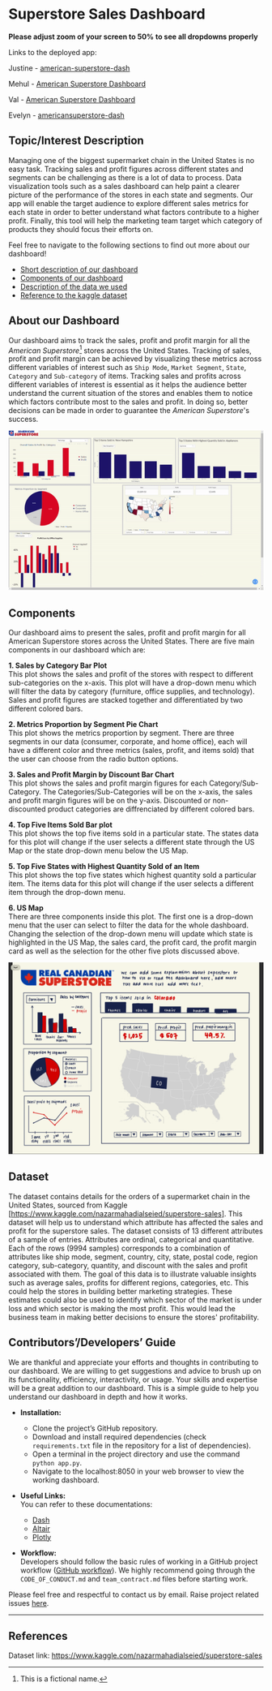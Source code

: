 # Superstore Sales Dashboard     

**Please adjust zoom of your screen to 50% to see all dropdowns properly**  

Links to the deployed app: 
    
Justine - [american-superstore-dash](https://american-superstore-dash.herokuapp.com/)    
    
Mehul -  [American Superstore Dashboard](https://americansuperstore.herokuapp.com/)
   
Val -    [American Superstore Dashboard](https://american-superstore.herokuapp.com/)
     
Evelyn - [americansuperstore-dash](https://americansuperstore-dash.herokuapp.com/)

## Topic/Interest Description    

Managing one of the biggest supermarket chain in the United States is no easy task. Tracking sales and profit figures across different states and segments can be challenging as there is a lot of data to process. Data visualization tools such as a sales dashboard can help paint a clearer picture of the performance of the stores in each state and segments. Our app will enable the target audience to explore different sales metrics for each state in order to better understand what factors contribute to a higher profit. Finally, this tool will help the marketing team target which category of products they should focus their efforts on.

Feel free to navigate to the following sections to find out more about our dashboard! 

* [Short description of our dashboard](#About-our-Dashboard)
* [Components of our dashboard](#Components)
* [Description of the data we used](#Dataset)
* [Reference to the kaggle dataset](#References)

## About our Dashboard

Our dashboard aims to track the sales, profit and profit margin for all the *American Superstore*[^1] stores across the United States. Tracking of sales, profit and profit margin can be achieved by visualizing these metrics across different variables of interest such as `Ship Mode`, `Market Segment`, `State`, `Category` and `Sub-category` of items. Tracking sales and profits across different variables of interest is essential as it helps the audience better understand the current situation of the stores and enables them to notice which factors contribute most to the sales and profit. In doing so, better decisions can be made in order to guarantee the *American Superstore*'s success.

![](assets/app_gif.gif)

## Components

Our dashboard aims to present the sales, profit and profit margin for all American Superstore stores across the United States. There are five main components in our dashboard which are:

**1. Sales by Category Bar Plot**      
This plot shows the sales and profit of the stores with respect to different sub-categories on the x-axis. This plot will have a drop-down menu which will filter the data by category (furniture, office supplies, and technology). Sales and profit figures are stacked together and differentiated by two different colored bars.

**2. Metrics Proportion by Segment Pie Chart**     
This plot shows the metrics proportion by segment. There are three segments in our data (consumer, corporate, and home office), each will have a different color and three metrics (sales, profit, and items sold) that the user can choose from the radio button options.

**3. Sales and Profit Margin by Discount Bar Chart**       
This plot shows the sales and profit margin figures for each Category/Sub-Category. The Categories/Sub-Categories will be on the x-axis, the sales and profit margin figures will be on the y-axis. Discounted or non-discounted product categories are diffrenciated by different colored bars.

**4. Top Five Items Sold Bar plot**      
This plot shows the top five items sold in a particular state. The states data for this plot will change if the user selects a different state through the US Map or the state drop-down menu below the US Map. 

**5. Top Five States with Highest Quantity Sold of an Item**      
This plot shows the top five states which highest quantity sold a particular item. The items data for this plot will change if the user selects a different item through the drop-down menu.

**6. US Map**      
There are three components inside this plot. The first one is a drop-down menu that the user can select to filter the data for the whole dashboard. Changing the selection of the drop-down menu will update which state is highlighted in the US Map, the sales card, the profit card, the profit margin card as well as the selection for the other five plots discussed above. 

<img src ="doc/images/dashboard_sketch.png">

## Dataset

The dataset contains details for the orders of a supermarket chain in the United States, sourced from Kaggle [https://www.kaggle.com/nazarmahadialseied/superstore-sales]. This dataset will help us to understand which attribute has affected the sales and profit for the superstore sales. The dataset consists of 13 different attributes of a sample of entries. Attributes are ordinal, categorical and quantitative. Each of the rows (9994 samples) corresponds to a combination of attributes like ship mode, segment, country, city, state, postal code, region category, sub-category, quantity, and discount with the sales and profit associated with them. The goal of this data is to illustrate valuable insights such as average sales, profits for different regions, categories, etc. This could help the stores in building better marketing strategies. These estimates could also be used to identify which sector of the market is under loss and which sector is making the most profit. This would lead the business team in making better decisions to ensure the stores' profitability.     
       
## Contributors’/Developers’ Guide     

We are thankful and appreciate your efforts and thoughts in contributing to our dashboard. We are willing to get suggestions and advice to brush up on its functionality, efficiency, interactivity, or usage. Your skills and expertise will be a great addition to our dashboard. This is a simple guide to help you understand our dashboard in depth and how it works.     
- **Installation:**  
    - Clone the project’s GitHub repository.     
    - Download and install required dependencies (check `requirements.txt` file in the repository for a list of dependencies).     
    - Open a terminal in the project directory and use the command `python app.py`.    
    - Navigate to the localhost:8050 in your web browser to view the working dashboard.       
      
- **Useful Links:**   
You can refer to these documentations:    
    - [Dash](https://dash.plotly.com/)      
    - [Altair](https://altair-viz.github.io/)    
    - [Plotly](https://plotly.com/python/)     
    
- **Workflow:**     
Developers should follow the basic rules of working in a GitHub project workflow ([GitHub workflow](https://docs.github.com/en/get-started/quickstart/github-flow)). We highly recommend going through the `CODE_OF_CONDUCT.md` and `team_contract.md` files before starting work.      
    
Please feel free and respectful to contact us by email. Raise project related issues [here](https://github.com/ubco-mds-2021-labs/dashboard1-group-e/issues).     

---
      
## References 

Dataset link: https://www.kaggle.com/nazarmahadialseied/superstore-sales

[^1]: This is a fictional name.
